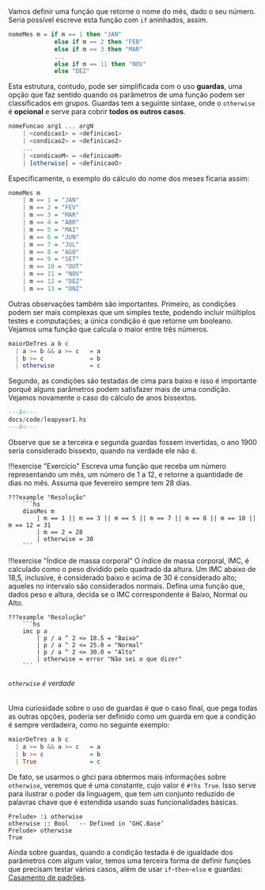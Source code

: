 Vamos definir uma função que retorne o nome do mês, dado o seu número.
Seria possível escreve esta função com `if` aninhados, assim.

```hs
nomeMes m = if m == 1 then "JAN"
             else if m == 2 then "FEB"
             else if m == 3 then "MAR"
             ...
             else if m == 11 then "NOV"
             else "DEZ"
```

Esta estrutura, contudo, pode ser simplificada com o uso **guardas**, uma opção que faz sentido quando os parâmetros de uma função podem ser classificados em grupos.
Guardas tem a seguinte sintaxe, onde o `otherwise` é **opcional** e serve para cobrir **todos os outros casos**.

```hs
nomeFuncao arg1 ... argN
    | <condicao1> = <definicao1>
    | <condicao2> = <definicao2>
    ...
    | <condicaoM> = <definicaoM>
    | [otherwise] = <definicaoO>
```


Especificamente, o exemplo do cálculo do nome dos meses ficaria assim:

```hs
nomeMes m
    | m == 1 = "JAN"
    | m == 2 = "FEV"
    | m == 3 = "MAR"
    | m == 4 = "ABR"
    | m == 5 = "MAI"
    | m == 6 = "JUN"
    | m == 7 = "JUL"
    | m == 8 = "AGO"
    | m == 9 = "SET"
    | m == 10 = "OUT"
    | m == 11 = "NOV"
    | m == 12 = "DEZ"
    | m == 13 = "ONZ"
```

Outras observações também são importantes. Primeiro, as condições podem ser mais complexas que um simples teste, podendo incluir múltiplos testes e computações; a única condição é que retorne um booleano.
Vejamos uma função que calcula o maior entre três números.

```hs
maiorDeTres a b c
  | a >= b && a >= c   = a
  | b >= c             = b
  | otherwise          = c
```

Segundo, as condições são testadas de cima para baixo e isso é importante porquê alguns parâmetros podem satisfazer mais de uma condição.
Vejamos novamente o caso do cálculo de anos bissextos.

```hs
---8<---
docs/code/leapyear1.hs
---8<---
```

Observe que se a terceira e segunda guardas fossem invertidas, o ano 1900 seria considerado bissexto, quando na verdade ele não é.


!!!exercise "Exercício"
    Escreva uma função que receba um número representando um mês, um número de 1 a 12, e retorne a quantidade de dias no mês. 
    Assuma que fevereiro sempre tem 28 dias.

    ???example "Resolução"
        ```hs
        diasMes m
            | m == 1 || m == 3 || m == 5 || m == 7 || m == 8 || m == 10 || m == 12 = 31
            | m == 2 = 28
            | otherwise = 30
        ```


!!!exercise "Índice de massa corporal"
    O índice de massa corporal, IMC, é calculado como o peso dividido pelo quadrado da altura. Um IMC abaixo de 18,5, inclusive, é considerado baixo e acima de 30 é considerado alto; aqueles no intervalo são considerados normais. Defina uma função que, dados peso e altura, decida se o IMC correspondente é Baixo, Normal ou Alto.

    ???example "Resolução"
        ```hs
        imc p a
            | p / a ^ 2 <= 18.5 = "Baixo"
            | p / a ^ 2 <= 25.0 = "Normal"
            | p / a ^ 2 <= 30.0 = "Alto"
            | otherwise = error "Não sei o que dizer"
        ```

###### `otherwise` é verdade

Uma curiosidade sobre o uso de guardas é que o caso final, que pega todas as outras opções, poderia ser definido como um guarda em que a condição é sempre verdadeira, como no seguinte exemplo:

```hs
maiorDeTres a b c
  | a >= b && a >= c   = a
  | b >= c             = b
  | True               = c
```

De fato, se usarmos o ghci para obtermos mais informações sobre `otherwise`, veremos que é uma constante, cujo valor é `#!hs True`.
Isso serve para ilustrar o poder da linguagem, que tem um conjunto reduzido de palavras chave que é estendida usando suas funcionalidades básicas.

```
Prelude> :i otherwise
otherwise :: Bool 	-- Defined in ‘GHC.Base’
Prelude> otherwise
True
```

Ainda sobre guardas, quando a condição testada é de igualdade dos parâmetros com algum valor, temos uma terceira forma de definir funções que precisam testar vários casos, além de usar `if`-`then`-`else` e guardas: [Casamento de padrões](../pattern_matching).


